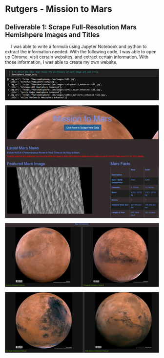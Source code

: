 # Rutgers - Mission to Mars

## Deliverable 1: Scrape Full-Resolution Mars Hemishpere Images and Titles
&nbsp;&nbsp;&nbsp;&nbsp; I was able to write a formula using Jupyter Notebook and python to extract the information needed. With the following code, I was able to open up Chrome, visit certain websites, and extract certain information. With those information, I was able to create my own website. 

![](https://github.com/JeanPyerC/Rutgers-Missing_to_Mars/blob/main/Mission_to_Mars-main/Images/Pic03.png)

![](https://github.com/JeanPyerC/Rutgers-Missing_to_Mars/blob/main/Mission_to_Mars-main/Images/Pic01.png)

![](https://github.com/JeanPyerC/Rutgers-Missing_to_Mars/blob/main/Mission_to_Mars-main/Images/Pic04.png)

![](https://github.com/JeanPyerC/Rutgers-Missing_to_Mars/blob/main/Mission_to_Mars-main/Images/Pic05.png)





